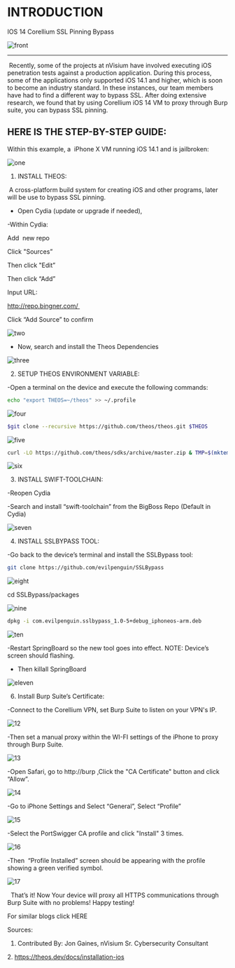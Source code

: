 
# INTRODUCTION

IOS 14 Corellium SSL Pinning Bypass

![front](https://github.com/ElizaKeffeler/blog/blob/main/IOS%20Bypassing%20/img/ssl-bog%202.jpg)

-----------------------------------------------

 Recently, some of the projects at nVisium have involved executing iOS penetration tests against a production application. 
During this process, some of the applications only supported iOS 14.1 and higher, which is soon to become an industry standard. 
In these instances, our team members have had to find a different way to bypass SSL. After doing extensive research, we found 
that by using Corellium iOS 14 VM to proxy through Burp suite, you can bypass SSL pinning. 


## HERE IS THE STEP-BY-STEP GUIDE:


Within this example, a  iPhone X VM running iOS 14.1 and is jailbroken: 

![one](https://github.com/ElizaKeffeler/blog/blob/main/IOS%20Bypassing%20/img/IMAGE1.png)

1. INSTALL THEOS:  

 A cross-platform build system for creating iOS and other programs, later will be use to bypass SSL pinning.

- Open Cydia (update or upgrade if needed), 


-Within Cydia:

Add  new repo

Click "Sources”

Then click "Edit”

Then click “Add” 

Input URL:

http://repo.bingner.com/ 

Click “Add Source” to confirm

![two](https://github.com/ElizaKeffeler/blog/blob/main/IOS%20Bypassing%20/img/IMAGE2.png)



- Now, search and install the Theos Dependencies 


![three](https://github.com/ElizaKeffeler/blog/blob/main/IOS%20Bypassing%20/img/IMAGE3.png)



2. SETUP THEOS ENVIRONMENT VARIABLE: 

-Open a terminal on the device and execute the following commands:

```bash
echo "export THEOS=~/theos" >> ~/.profile
```

![four](https://github.com/ElizaKeffeler/blog/blob/main/IOS%20Bypassing%20/img/IMAGE4.png)

```bash
$git clone --recursive https://github.com/theos/theos.git $THEOS
```

![five](https://github.com/ElizaKeffeler/blog/blob/main/IOS%20Bypassing%20/img/IMAGE5.png)

```bash
curl -LO https://github.com/theos/sdks/archive/master.zip & TMP=$(mktemp -d) & unzip master.zip -d $TMP & mv $TMP/sdks-master/*.sdk $THEOS/sdks & rm -r master.zip $TMP
```
![six](https://github.com/ElizaKeffeler/blog/blob/main/IOS%20Bypassing%20/img/IMAGE6.png)


3. INSTALL SWIFT-TOOLCHAIN:

-Reopen Cydia

-Search and install “swift-toolchain” from the BigBoss Repo (Default in Cydia)

![seven](https://github.com/ElizaKeffeler/blog/blob/main/IOS%20Bypassing%20/img/IMAGE7.png)



4. INSTALL SSLBYPASS TOOL:

-Go back to the device’s terminal and install the SSLBypass tool: 


```bash
git clone https://github.com/evilpenguin/SSLBypass
```

![eight](https://github.com/ElizaKeffeler/blog/blob/main/IOS%20Bypassing%20/img/IMAGE8.png)



cd SSLBypass/packages

![nine](https://github.com/ElizaKeffeler/blog/blob/main/IOS%20Bypassing%20/img/IMAGE9.png)

```bash
dpkg -i com.evilpenguin.sslbypass_1.0-5+debug_iphoneos-arm.deb
```
![ten](https://github.com/ElizaKeffeler/blog/blob/main/IOS%20Bypassing%20/img/IMAGE10.png)



-Restart SpringBoard so the new tool goes into effect. NOTE: Device’s screen should flashing. 

- Then killall SpringBoard


![eleven](https://github.com/ElizaKeffeler/blog/blob/main/IOS%20Bypassing%20/img/IMAGE11.png)



6. Install Burp Suite’s Certificate:

-Connect to the Corellium VPN, set Burp Suite to listen on your VPN's IP.

![12](https://github.com/ElizaKeffeler/blog/blob/main/IOS%20Bypassing%20/img/IMAGE12.png)

-Then set a manual proxy within the WI-FI settings of the iPhone to proxy through Burp Suite.

![13](https://github.com/ElizaKeffeler/blog/blob/main/IOS%20Bypassing%20/img/IMAGE13.png)



-Open Safari, go to http://burp ,Click the "CA Certificate" button and click “Allow”. 

![14](https://github.com/ElizaKeffeler/blog/blob/main/IOS%20Bypassing%20/img/IMAGE14.png)

-Go to iPhone Settings and Select “General”, Select “Profile” 

![15](https://github.com/ElizaKeffeler/blog/blob/main/IOS%20Bypassing%20/img/IMAGE15.png)



-Select the PortSwigger CA profile and click "Install" 3 times.

![16](https://github.com/ElizaKeffeler/blog/blob/main/IOS%20Bypassing%20/img/IMAGE16.png)



-Then  “Profile Installed” screen should be appearing with the profile showing a green verified symbol. 


![17](https://github.com/ElizaKeffeler/blog/blob/main/IOS%20Bypassing%20/img/IMAGE17.png)


  That’s it! Now Your device will proxy all HTTPS communications through Burp Suite with no problems! Happy testing!

For similar blogs click HERE

Sources:   

1. Contributed By: Jon Gaines, nVisium Sr. Cybersecurity Consultant

2. https://theos.dev/docs/installation-ios

 
